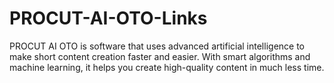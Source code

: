 # PROCUT-AI-OTO-Links
PROCUT AI OTO is software that uses advanced artificial intelligence to make short content creation faster and easier. With smart algorithms and machine learning, it helps you create high-quality content in much less time.
